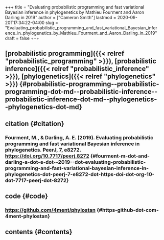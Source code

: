 +++
title = "Evaluating probabilistic programming and fast variational Bayesian inference in phylogenetics by Mathieu Fourment and Aaron Darling in 2019"
author = ["Cameron Smith"]
lastmod = 2020-09-20T17:34:22-04:00
slug = "Evaluating_probabilistic_programming_and_fast_variational_Bayesian_inference_in_phylogenetics_by_Mathieu_Fourment_and_Aaron_Darling_in_2019"
draft = false
+++

## [probabilistic programming]({{< relref "probabilistic_programming" >}}), [probabilistic inference]({{< relref "probabilistic_inference" >}}), [phylogenetics]({{< relref "phylogenetics" >}}) {#probabilistic-programming--probabilistic-programming-dot-md--probabilistic-inference--probabilistic-inference-dot-md--phylogenetics--phylogenetics-dot-md}


## citation {#citation}


### Fourment, M., & Darling, A. E. (2019). Evaluating probabilistic programming and fast variational Bayesian inference in phylogenetics. PeerJ, 7, e8272. <https://doi.org/10.7717/peerj.8272> {#fourment-m-dot-and-darling-a-dot-e-dot--2019--dot-evaluating-probabilistic-programming-and-fast-variational-bayesian-inference-in-phylogenetics-dot-peerj-7-e8272-dot-https-doi-dot-org-10-dot-7717-peerj-dot-8272}


## code {#code}


### <https://github.com/4ment/phylostan> {#https-github-dot-com-4ment-phylostan}


## contents {#contents}
